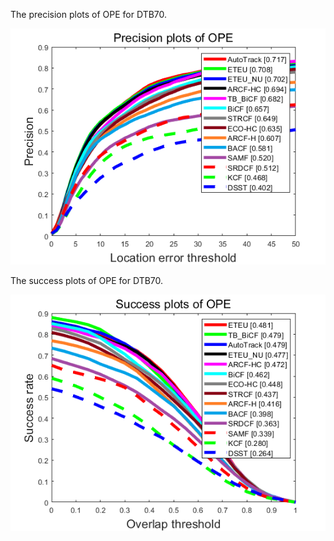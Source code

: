 
The precision plots of OPE for DTB70.

![img](https://github.com/chenxlin222/ETEU/blob/main/figs/DTB70/quality_plot_error_OPE_threshold.png)

The success plots of OPE for DTB70.

![img](https://github.com/chenxlin222/ETEU/blob/main/figs/DTB70/quality_plot_overlap_OPE_AUC.png)
